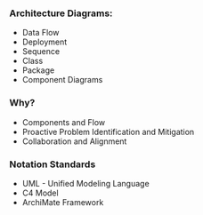 ### Architecture Diagrams: 
- Data Flow 
- Deployment 
- Sequence 
- Class
- Package 
- Component Diagrams 

### Why? 
- Components and Flow 
- Proactive Problem Identification and Mitigation 
- Collaboration and Alignment  

### Notation Standards 

- UML - Unified Modeling Language 
- C4 Model 
- ArchiMate Framework 